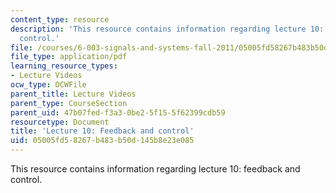 ```yaml
---
content_type: resource
description: 'This resource contains information regarding lecture 10: feedback and
  control.'
file: /courses/6-003-signals-and-systems-fall-2011/05005fd58267b483b50d145b8e23e085_MIT6_003F11_lec10.pdf
file_type: application/pdf
learning_resource_types:
- Lecture Videos
ocw_type: OCWFile
parent_title: Lecture Videos
parent_type: CourseSection
parent_uid: 47b07fed-f3a3-0be2-5f15-5f62399cdb59
resourcetype: Document
title: 'Lecture 10: Feedback and control'
uid: 05005fd5-8267-b483-b50d-145b8e23e085
---
```

This resource contains information regarding lecture 10: feedback and control.

